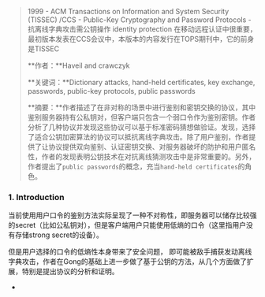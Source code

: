 > 1999 - ACM Transactions on Information and System Security (TISSEC) /CCS - Public-Key Cryptography and Password Protocols - 抗离线字典攻击需公钥操作 identity protection 在移动远程认证中很重要，最初版本发表在CCS会议中，本版本的内容发行在TOPS期刊中，它的前身是TISSEC
>
> **作者：**Haveil and crawczyk
>
> **关键词：**Dictionary attacks, hand-held certificates, key exchange, passwords, public-key protocols, public passwords
>
> **摘要：**作者描述了在非对称的场景中进行鉴别和密钥交换的协议，其中鉴别服务器持有公私钥对，但客户端只包含一个弱口令作为鉴别密钥。作者分析了几种协议并发现这些协议可以基于标准密码猜想做验证。发现，选择了适合公钥加密算法的协议可以抵抗离线字典攻击。除了用户鉴别，作者提供了让协议提供双向鉴别、认证密钥交换、对服务器破坏的防护和用户匿名性，作者的发现表明公钥技术在对抗离线猜测攻击中是非常重要的。另外，作者提出了`public passwords`的概念，充当`hand-held certificates`的角色。

### 1. Introduction

当前使用用户口令的鉴别方法实际呈现了一种不对称性，即服务器可以储存比较强的secret（比如公私钥对），但是客户端用户只能使用低熵的口令（这里指用户没有存储strong secret的设备）。

但是用户选择的口令的低熵性本身带来了安全问题， 即可能被敌手捕获发动离线字典攻击，作者在Gong的基础上进一步做了基于公钥的方法，从几个方面做了扩展，特别是提出协议的分析和证明。

- 